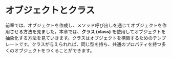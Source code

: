 # オブジェクトとクラス

前章では、オブジェクトを作成し、メソッド呼び出しを通じてオブジェクトを作用させる方法を見ました。本章では、**クラス (class)** を使用してオブジェクトを抽象化する方法を見ていきます。クラスはオブジェクトを構築するためのテンプレートです。クラスが与えられれば、同じ型を持ち、共通のプロパティを持つ多くのオブジェクトをつくることができます。
